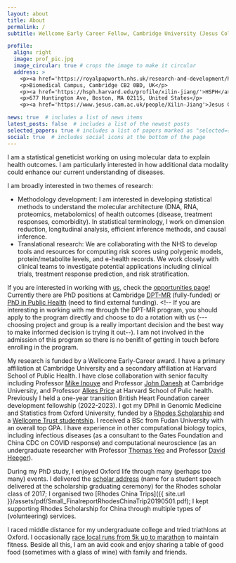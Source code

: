 ```yaml
---
layout: about
title: About
permalink: /
subtitle: Wellcome Early Career Fellow, Cambridge University (Jesus College) & Harvard Public Health

profile:
  align: right
  image: prof_pic.jpg
  image_circular: true # crops the image to make it circular
  address: >
    <p><a href='https://royalpapworth.nhs.uk/research-and-development/hlri'>HLRI</a></p>
    <p>Biomedical Campus, Cambridge CB2 0BD, UK</p>
    <p><a href='https://hsph.harvard.edu/profile/xilin-jiang/'>HSPH</a></p>
    <p>677 Huntington Ave, Boston, MA 02115, United States</p>
    <p><a href='https://www.jesus.cam.ac.uk/people/Xilin-Jiang'>Jesus College, Cambridge</a></p>

news: true  # includes a list of news items
latest_posts: false  # includes a list of the newest posts
selected_papers: true # includes a list of papers marked as "selected={true}"
social: true  # includes social icons at the bottom of the page
---
```


I am a statistical geneticist working on using molecular data to explain health outcomes. I am particularly interested in how additional data modality could enhance our current understanding of diseases.


I am broadly interested in two themes of research:
<ul>
   <li>Methodology development: I am interested in developing statistical methods to understand the molecular architecture (DNA, RNA, proteomics, metabolomics) of health outcomes (disease, treatment responses, comorbidity). In statistical terminology, I work on dimension reduction, longitudinal analysis, efficient inference methods, and causal inference.</li>
   <li>Translational research: We are collaborating with the NHS to develop tools and resources for computing risk scores using polygenic models, protein/metabolite levels, and e-health records. We work closely with clinical teams to investigate potential applications including clinical trials, treatment response prediction, and risk stratification. </li>
</ul>

If you are interested in working with [us](/People/), check the [opportunities page](/opportunities/)! Currently there are  PhD positions at Cambridge [DPT-MR](https://www.medschl.cam.ac.uk/study/doctoral-training-programme-medical-research-dtp-mr) (fully-funded) or [PhD in Public Health](https://www.postgraduate.study.cam.ac.uk/courses/directory/cvphpdhpc) (need to find external funding). <!-- If you are interesting in working with me through the DPT-MR program, you should apply to the program directly and choose to do a rotation with us (--- choosing project and group is a really important decision and the best way to make informed decision is trying it out--). I am not involved in the admission of this program so there is no benifit of getting in touch before enrolling in the program.      

My research is funded by a Wellcome Early-Career award. I have a primary affiliation at Cambridge University and a secondary affiliation at Harvard School of Public Health. I have close collaboration with senior faculty including Professor [Mike Inouye](https://www.inouyelab.org/home/people) and Professor [John Danesh](https://www.phpc.cam.ac.uk/people/ceu-group/ceu-senior-academic-staff/professor-john-danesh/) at Cambridge University, and Professor [Alkes Price](https://www.hsph.harvard.edu/alkes-price/) at Harvard School of Pulic health. Previously I held a one-year transition British Heart Foundation career development fellowship (2022-2023). I got my DPhil in Genomic Medicine and Statistics from Oxford University, funded by a [Rhodes Scholarship](https://www.rhodeshouse.ox.ac.uk/scholars-alumni/rhodes-scholar-database/) and a [Wellcome Trust studentship](https://www.ox.ac.uk/admissions/graduate/courses/dphil-genomic-medicine-and-statistics). I received a BSc from Fudan University with an overall top GPA. I have experience in other computational biology topics, including infectious diseases (as a consultant to the Gates Foundation and China CDC on COVID response) and computational neuroscience (as an undergraduate researcher with Professor [Thomas Yeo](https://sites.google.com/view/yeolab/thomas) and Professor [David Heeger](http://www.cns.nyu.edu/~david/)).

During my PhD study, I enjoyed Oxford life through many (perhaps too many) events. I delivered the [scholar address](https://www.youtube.com/watch?v=1zVKDZMq66A&t=536s) (name for a student speech delivered at the scholarship graduating ceremony) for the Rhodes scholar class of 2017; I organised two [Rhodes China Trips]({{ site.url }}/assets/pdf/Small_FinalreportRhodesChinaTrip20190501.pdf); I kept supporting Rhodes Scholarship for China through multiple types of (volunteering) services. 

I raced middle distance for my undergraduate college and tried triathlons at Oxford. I occasionally [race local runs from 5k up to marathon](https://www.thepowerof10.info/athletes/profile.aspx?athleteid=1211646) to maintain fitness. Beside all this, I am an avid cook and enjoy sharing a table of good food (sometimes with a glass of wine) with family and friends. 

